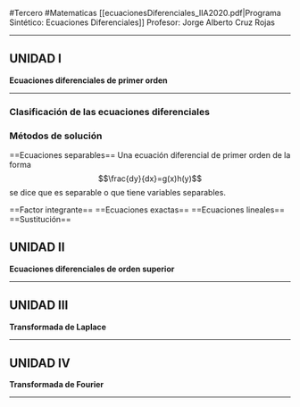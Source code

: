 #Tercero #Matematicas
[[ecuacionesDiferenciales_IIA2020.pdf|Programa Sintético: Ecuaciones Diferenciales]]
Profesor: Jorge Alberto Cruz Rojas
____

## UNIDAD I
__Ecuaciones diferenciales de primer orden__
____

### Clasificación de las ecuaciones diferenciales

### Métodos de solución
==Ecuaciones separables==
Una ecuación diferencial de primer orden de la forma
$$\frac{dy}{dx}=g(x)h(y)$$
se dice que es separable o que tiene variables separables.

==Factor integrante==
==Ecuaciones exactas==
==Ecuaciones lineales==
==Sustitución==

## UNIDAD II
__Ecuaciones diferenciales de orden superior__
____

## UNIDAD III
__Transformada de Laplace__
____

## UNIDAD IV
__Transformada de Fourier__
____

